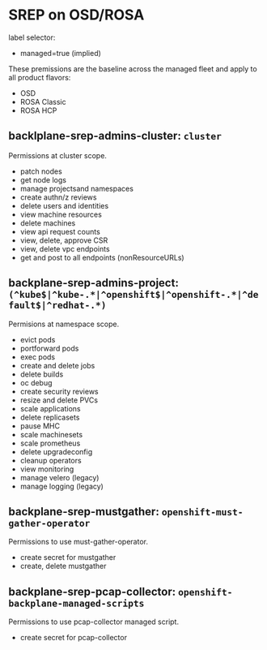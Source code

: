 # SREP on OSD/ROSA
label selector:
* managed=true (implied)

These premissions are the baseline across the managed fleet and apply to all product flavors:
* OSD
* ROSA Classic
* ROSA HCP

## backlplane-srep-admins-cluster: `cluster`
Permissions at cluster scope.
* patch nodes
* get node logs
* manage projectsand namespaces
* create authn/z reviews
* delete users and identities
* view machine resources
* delete machines
* view api request counts
* view, delete, approve CSR
* view, delete vpc endpoints
* get and post to all endpoints (nonResourceURLs)

## backplane-srep-admins-project: `(^kube$|^kube-.*|^openshift$|^openshift-.*|^default$|^redhat-.*)`
Permisions at namespace scope.
* evict pods
* portforward pods
* exec pods
* create and delete jobs
* delete builds
* oc debug
* create security reviews
* resize and delete PVCs
* scale applications
* delete replicasets
* pause MHC
* scale machinesets
* scale prometheus
* delete upgradeconfig
* cleanup operators
* view monitoring
* manage velero (legacy)
* manage logging (legacy)

## backplane-srep-mustgather: `openshift-must-gather-operator`
Permissions to use must-gather-operator.
* create secret for mustgather
* create, delete mustgather 

## backplane-srep-pcap-collector: `openshift-backplane-managed-scripts`
Permissions to use pcap-collector managed script.
* create secret for pcap-collector

